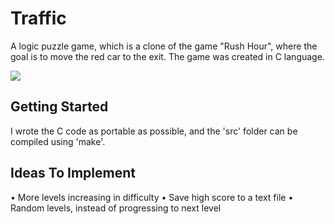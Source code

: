 # Traffic

A logic puzzle game, which is a clone of the game "Rush Hour", where the goal is to move the red car to the exit. The game was created in C language.

![](programExecution.gif)

## Getting Started

I wrote the C code as portable as possible, and the 'src' folder can be compiled using 'make'.

## Ideas To Implement

• More levels increasing in difficulty
• Save high score to a text file
• Random levels, instead of progressing to next level
